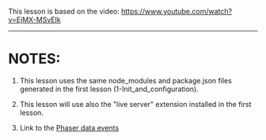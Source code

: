 This lesson is based on the video: 
    https://www.youtube.com/watch?v=EjMX-MSvElk

***

# NOTES:
1. This lesson uses the same node_modules and package.json files generated in the first lesson (1-Init_and_configuration).

2. This lesson will use also the "live server" extension installed in the first lesson.

3. Link to the [Phaser data events](https://photonstorm.github.io/phaser3-docs/Phaser.Data.Events.html#toc0__anchor)